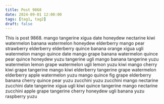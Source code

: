 ```yaml
---
title: Post 9868
date: 2024-09-01 12:00:00
tags: [tag1, tag2]
draft: false
---
```

This is post 9868.
mango
tangerine
xigua
date
honeydew
nectarine
kiwi
watermelon
banana
watermelon
honeydew
elderberry
mango
pear
strawberry
elderberry
elderberry
quince
banana
orange
xigua
ugli
watermelon
mango
quince
date
mango
grape
banana
watermelon
quince
pear
quince
honeydew
yuzu
tangerine
ugli
mango
banana
tangerine
yuzu
watermelon
lemon
grape
watermelon
ugli
lemon
yuzu
kiwi
mango
cherry
kiwi
grape
tangerine
mango
kiwi
elderberry
tangerine
grape
watermelon
elderberry
apple
watermelon
yuzu
mango
quince
fig
grape
elderberry
banana
cherry
quince
pear
yuzu
zucchini
yuzu
zucchini
mango
nectarine
zucchini
date
tangerine
xigua
ugli
kiwi
quince
tangerine
mango
nectarine
zucchini
apple
grape
tangerine
cherry
honeydew
ugli
banana
yuzu
raspberry
yuzu
